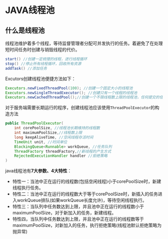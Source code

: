 # JAVA线程池
## 什么是线程池

线程池维护着多个线程，等待监督管理者分配可并发执行的任务。着避免了在处理短时间任务时创建与销毁线程的代价。

```java
start() //创建一定梳理的线程，进行线程循环
stop() //停止所有线程循环，回收所有资源
addTask() //添加任务
```

Excutors创建线程池便捷方法如下：

```java
Executors.newFixedThreadPool(100); //创建一个固定大小的线程池
Executors.newSingleThreadExecutor(); //创建只有一个线程的线程池
Executors.newCachedThreadPool();//创建一个不限线程数上限的线程池，任何提交的任务都将立即执行
```

对于服务端需要长期运行的程序，创建线程池应该使用`ThreadPoolExecutor`的构造方法

```java
public ThreadPoolExecutor(
    int corePoolSize, //线程池长期维持的线程数
    int maximumPoolSize,//线程数上限
    long keepAliveTime, //空闲线程存活时间
    TimeUnit unit, //时间单位
    BlockingQueue<Runnable> workQueue, //任务队列
    ThreadFactory threadFactory,//新线程的产生方式
    RejectedExecutionHandler handler //拒绝策略
)
```

java线程池有**7大参数、4大特性**：

- 特性一：当池中正在运行的线程数(包括空闲线程)小于corePoolSize时，新建线程执行任务。
- 特性二：当池中正在运行的线程数大于等于corePoolSize时，新插入的任务进入workQueue排队(如果workQueue长度允许)，等待空闲线程执行。
- 特性三：当队列中任务数达到上限，并且池中正在运行的线程数小于maximumPoolSize，对于新加入的任务，新建线程。
- 特性四，当队列中任务数达到上限，并且池中正在运行的线程数等于maximumPoolSize，对新加入的任务，执行拒绝策略(线程池默认拒绝策略为抛异常)

